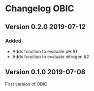 # Changelog OBIC

## Version 0.2.0 2019-07-12
### Added
* Adds function to evaluate pH #1
* Adds function to evaluate nitrogen #2

## Version 0.1.0 2019-07-08
First version of OBIC